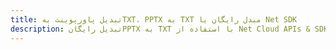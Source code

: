 ---title: تبدیل پاورپوینت بهTXT، PPTX به TXT مبدل رایگان یا Net SDKdescription: تبدیل رایگانPPTX به TXT با استفاده از Net Cloud APIs & SDK. همچنین اسناد Microsoft PowerPoint را در Cloud ایجاد، ویرایش و رندر کنید.---